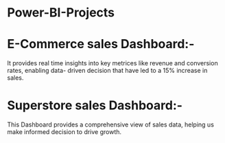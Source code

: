 # Power-BI-Projects
# E-Commerce sales Dashboard:-
It provides real time insights into key metrices like revenue and conversion rates, enabling data- driven decision that 
have led to a 15% increase in sales.

# Superstore sales Dashboard:-
This Dashboard provides a comprehensive view of sales data, helping us make informed decision to drive growth.
